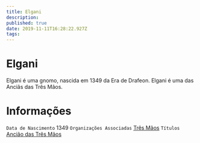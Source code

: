 ```yaml
---
title: Elgani
description: 
published: true
date: 2019-11-11T16:28:22.927Z
tags: 
---
```


<!-- SUBTITLE: Visão geral sobre Elgani -->

# Elgani
Elgani é uma gnomo, nascida em 1349 da Era de Drafeon. Elgani é uma das Anciãs das Três Mãos.

# Informações
`Data de Nascimento` 1349 
`Organizações Associadas` [Três Mãos](/faccoes/faccoes-independentes/tres-maos#tres-maos)
`Títulos` [Ancião das Três Mãos](/rankings-e-titulos/anciao-das-tres-maos#anciao-das-tres-maos)
